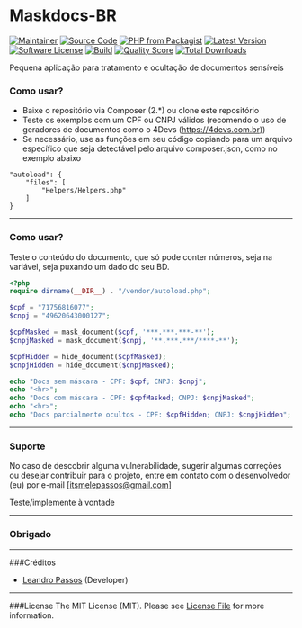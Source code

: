 # Maskdocs-BR

[![Maintainer](http://img.shields.io/badge/maintainer-@itsmelepassos-blue.svg?style=flat-square)](https://twitter.com/itsmelepassos)
[![Source Code](http://img.shields.io/badge/source-itsmelepassos/maskdocs--br-blue.svg?style=flat-square)](https://github.com/itsmelepassos/maskdocs-br)
[![PHP from Packagist](https://img.shields.io/packagist/php-v/itsmelepassos/maskdocs-br.svg?style=flat-square)](https://packagist.org/packages/itsmelepassos/maskdocs-br)
[![Latest Version](https://img.shields.io/github/release/itsmelepassos/maskdocs-br.svg?style=flat-square)](https://github.com/itsmelepassos/maskdocs-br/releases)
[![Software License](https://img.shields.io/badge/license-MIT-brightgreen.svg?style=flat-square)](LICENSE)
[![Build](https://img.shields.io/scrutinizer/build/g/itsmelepassos/maskdocs-br.svg?style=flat-square)](https://scrutinizer-ci.com/g/itsmelepassos/maskdocs-br)
[![Quality Score](https://img.shields.io/scrutinizer/g/itsmelepassos/maskdocs-br.svg?style=flat-square)](https://scrutinizer-ci.com/g/itsmelepassos/maskdocs-br)
[![Total Downloads](https://img.shields.io/packagist/dt/itsmelepassos/maskdocs-br.svg?style=flat-square)](https://packagist.org/packages/itsmelepassos/maskdocs-br)

Pequena aplicação para tratamento e ocultação de documentos sensíveis

### Como usar?

 - Baixe o repositório via Composer (2.*) ou clone este repositório
 - Teste os exemplos com um CPF ou CNPJ válidos (recomendo o uso de geradores de documentos como o 4Devs 
(https://4devs.com.br))
 - Se necessário, use as funções em seu código copiando para um arquivo específico que seja detectável pelo arquivo
composer.json, como no exemplo abaixo
```
"autoload": {
    "files": [
        "Helpers/Helpers.php"
    ]
}
```
---
### Como usar?
Teste o conteúdo do documento, que só pode conter números, seja na variável, seja puxando um dado do seu BD.
```php
<?php
require dirname(__DIR__) . "/vendor/autoload.php";

$cpf = "71756816077";
$cnpj = "49620643000127";

$cpfMasked = mask_document($cpf, '***.***.***-**');
$cnpjMasked = mask_document($cnpj, '**.***.***/****-**');

$cpfHidden = hide_document($cpfMasked);
$cnpjHidden = hide_document($cnpjMasked);

echo "Docs sem máscara - CPF: $cpf; CNPJ: $cnpj";
echo "<hr>";
echo "Docs com máscara - CPF: $cpfMasked; CNPJ: $cnpjMasked";
echo "<hr>";
echo "Docs parcialmente ocultos - CPF: $cpfHidden; CNPJ: $cnpjHidden";
```

---
### Suporte
No caso de descobrir alguma vulnerabilidade, sugerir algumas correções ou desejar contribuir para o projeto, 
entre em contato com o desenvolvedor (eu) por e-mail [itsmelepassos@gmail.com]

Teste/implemente à vontade

---
### Obrigado

---

###Créditos
- [Leandro Passos](https://github.com/itsmelepassos) (Developer)
---

###License
The MIT License (MIT). Please see [License File](https://github.com/itsmelepassos/maskdocs-br/blob/master/LICENSE) for
more information.